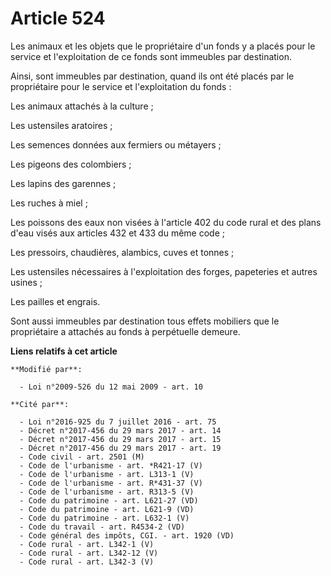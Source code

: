 # Article 524

Les animaux et les objets que le propriétaire d'un fonds y a placés pour le service et l'exploitation de ce fonds sont
immeubles par destination. 

Ainsi, sont immeubles par destination, quand ils ont été placés par le propriétaire pour le service et l'exploitation du
fonds : 

Les animaux attachés à la culture ; 

Les ustensiles aratoires ; 

Les semences données aux fermiers ou métayers ; 

Les pigeons des colombiers ; 

Les lapins des garennes ; 

Les ruches à miel ; 

Les poissons des eaux non visées à l'article 402 du code rural et des plans d'eau visés aux articles 432 et 433  du même
code ; 

Les pressoirs, chaudières, alambics, cuves et tonnes ; 

Les ustensiles nécessaires à l'exploitation des forges, papeteries et autres usines ; 

Les pailles et engrais. 

Sont aussi immeubles par destination tous effets mobiliers que le propriétaire a attachés au fonds à perpétuelle demeure.

**Liens relatifs à cet article**

	**Modifié par**:

	  - Loi n°2009-526 du 12 mai 2009 - art. 10

	**Cité par**:

	  - Loi n°2016-925 du 7 juillet 2016 - art. 75
	  - Décret n°2017-456 du 29 mars 2017 - art. 14
	  - Décret n°2017-456 du 29 mars 2017 - art. 15
	  - Décret n°2017-456 du 29 mars 2017 - art. 19
	  - Code civil - art. 2501 (M)
	  - Code de l'urbanisme - art. *R421-17 (V)
	  - Code de l'urbanisme - art. L313-1 (V)
	  - Code de l'urbanisme - art. R*431-37 (V)
	  - Code de l'urbanisme - art. R313-5 (V)
	  - Code du patrimoine - art. L621-27 (VD)
	  - Code du patrimoine - art. L621-9 (VD)
	  - Code du patrimoine - art. L632-1 (V)
	  - Code du travail - art. R4534-2 (VD)
	  - Code général des impôts, CGI. - art. 1920 (VD)
	  - Code rural - art. L342-1 (V)
	  - Code rural - art. L342-12 (V)
	  - Code rural - art. L342-3 (V)
